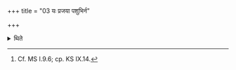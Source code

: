 +++
title = "03 यः प्रजया पशुभिर्न"

+++

<details><summary>थिते</summary>

3. He who may not multiply himself by means of progeny or cattle, should, sleep on the ground drinking hot water, wearing a thick garment.[^1]   

[^1]: Cf. MS I.9.6; cp. KS IX.14.  
</details>
